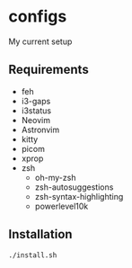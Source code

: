 # configs
My current setup

## Requirements
- feh
- i3-gaps
- i3status
- Neovim
- Astronvim
- kitty
- picom
- xprop
- zsh
  - oh-my-zsh
  - zsh-autosuggestions
  - zsh-syntax-highlighting
  - powerlevel10k

## Installation
```bash
./install.sh
```